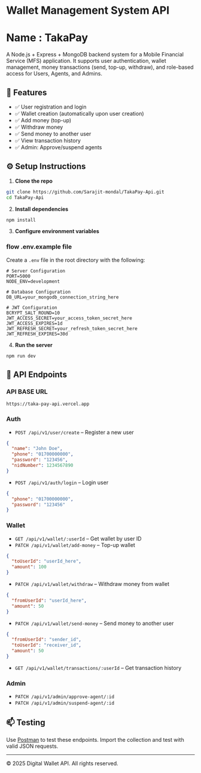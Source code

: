 # Wallet Management System API
# Name : TakaPay
A Node.js + Express + MongoDB backend system for a Mobile Financial Service (MFS) application. It supports user authentication, wallet management, money transactions (send, top-up, withdraw), and role-based access for Users, Agents, and Admins.


## 🚀 Features

- ✅ User registration and login
- ✅ Wallet creation (automatically upon user creation)
- ✅ Add money (top-up)
- ✅ Withdraw money
- ✅ Send money to another user
- ✅ View transaction history
- ✅ Admin: Approve/suspend agents

## ⚙️ Setup Instructions

1. **Clone the repo**
```bash
git clone https://github.com/Sarajit-mondal/TakaPay-Api.git
cd TakaPay-Api
```

2. **Install dependencies**
```bash
npm install
```

3. **Configure environment variables**
### flow .env.example file
Create a `.env` file in the root directory with the following:

```
# Server Configuration
PORT=5000
NODE_ENV=development

# Database Configuration
DB_URL=your_mongodb_connection_string_here

# JWT Configuration
BCRYPT_SALT_ROUND=10
JWT_ACCESS_SECRET=your_access_token_secret_here
JWT_ACCESS_EXPIRES=1d
JWT_REFRESH_SECRET=your_refresh_token_secret_here
JWT_REFRESH_EXPIRES=30d
```

4. **Run the server**
```bash
npm run dev
```

## 📮 API Endpoints

### API BASE URL 
```
https://taka-pay-api.vercel.app
```

### Auth

- `POST /api/v1/user/create` – Register a new user
```json
{
  "name": "John Doe",
  "phone": "01700000000",
  "password": "123456",
  "nidNumber": 1234567890
}
```

- `POST /api/v1/auth/login` – Login user
```json
{
  "phone": "01700000000",
  "password": "123456"
}
```

### Wallet

- `GET /api/v1/wallet/:userId` – Get wallet by user ID
- `PATCH /api/v1/wallet/add-money` – Top-up wallet
```json
{
  "toUserId": "userId_here",
  "amount": 100
}
```

- `PATCH /api/v1/wallet/withdraw` – Withdraw money from wallet
```json
{
  "fromUserId": "userId_here",
  "amount": 50
}
```

- `PATCH /api/v1/wallet/send-money` – Send money to another user
```json
{
  "fromUserId": "sender_id",
  "toUserId": "receiver_id",
  "amount": 50
}
```

- `GET /api/v1/wallet/transactions/:userId` – Get transaction history

### Admin

- `PATCH /api/v1/admin/approve-agent/:id`
- `PATCH /api/v1/admin/suspend-agent/:id`

## 📫 Testing

Use [Postman](https://www.postman.com/) to test these endpoints. Import the collection and test with valid JSON requests.

---

© 2025 Digital Wallet API. All rights reserved.